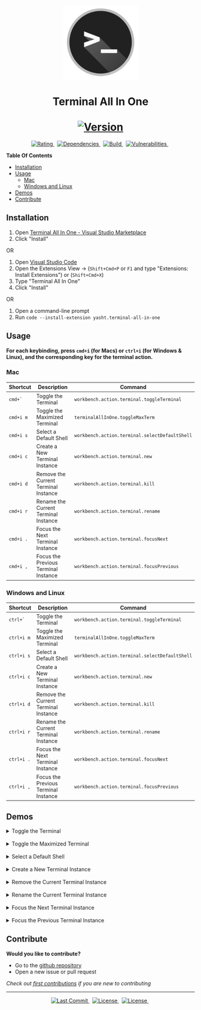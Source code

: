 <h1 align="center">
  <br>
    <img src="./src/images/terminal-icon.jpg" alt="logo" width="200">
  <br>
  <br>
  Terminal All In One
  <br>
  <br>
  <!-- Version -->
  <a
    href="https://marketplace.visualstudio.com/items?itemName=yasht.terminal-all-in-one">
    <img
      src="https://img.shields.io/visual-studio-marketplace/v/yasht.terminal-all-in-one?logo=visual-studio-code&style=for-the-badge"
      alt="Version">
  </a>
</h1>

<p align="center">
  <!-- Rating -->
  <a
    href="https://marketplace.visualstudio.com/items?itemName=yasht.terminal-all-in-one&ssr=false#review-details">
    <img
      src="https://img.shields.io/visual-studio-marketplace/r/yasht.terminal-all-in-one?logo=visual-studio-code&style=for-the-badge"
      alt="Rating">
  </a>
  &nbsp;
  <!-- Dependencies -->
  <a
    href="https://david-dm.org/YashTotale/terminal-all-in-one">
    <img
      src="https://img.shields.io/david/YashTotale/terminal-all-in-one?logo=visual-studio-code&style=for-the-badge"
      alt="Dependencies">
  </a>
  &nbsp;
  <!-- Build -->
  <a
    href="https://travis-ci.org/github/YashTotale/terminal-all-in-one">
    <img
      src="https://img.shields.io/travis/YashTotale/terminal-all-in-one?logo=visual-studio-code&style=for-the-badge"
      alt="Build">
  </a>
  &nbsp;
  <!-- Vulnerabilities -->
  <a
    href="https://snyk.io/test/github/YashTotale/terminal-all-in-one">
    <img
      src="https://img.shields.io/snyk/vulnerabilities/github/YashTotale/terminal-all-in-one?logo=visual-studio-code&style=for-the-badge"
      alt="Vulnerabilities">
  </a>
  &nbsp;
</p>

**Table Of Contents**

- [Installation](#installation)
- [Usage](#usage)
  - [Mac](#mac)
  - [Windows and Linux](#windows-and-linux)
- [Demos](#demos)
- [Contribute](#contribute)

## Installation

1. Open [Terminal All In One - Visual Studio Marketplace](https://marketplace.visualstudio.com/items?itemName=yasht.terminal-all-in-one)
2. Click "Install"

OR

1. Open [Visual Studio Code](vscode:extension/yasht.terminal-all-in-one)
2. Open the Extensions View -> (`Shift+Cmd+P` or `F1` and type "Extensions: Install Extensions") or (`Shift+Cmd+X`)
3. Type "Terminal All In One"
4. Click "Install"

OR

1. Open a command-line prompt
2. Run `code --install-extension yasht.terminal-all-in-one`

## Usage

**For each keybinding, press `cmd+i` (for Macs) or `ctrl+i` (for Windows & Linux), and the corresponding key for the terminal action.**

### Mac

| Shortcut    | Description                          | Command                                        |
| ----------- | ------------------------------------ | ---------------------------------------------- |
| `` cmd+` `` | Toggle the Terminal                  | `workbench.action.terminal.toggleTerminal`     |
| `cmd+i m`   | Toggle the Maximized Terminal        | `terminalAllInOne.toggleMaxTerm`               |
| `cmd+i s`   | Select a Default Shell               | `workbench.action.terminal.selectDefaultShell` |
| `cmd+i c`   | Create a New Terminal Instance       | `workbench.action.terminal.new`                |
| `cmd+i d`   | Remove the Current Terminal Instance | `workbench.action.terminal.kill`               |
| `cmd+i r`   | Rename the Current Terminal Instance | `workbench.action.terminal.rename`             |
| `cmd+i .`   | Focus the Next Terminal Instance     | `workbench.action.terminal.focusNext`          |
| `cmd+i ,`   | Focus the Previous Terminal Instance | `workbench.action.terminal.focusPrevious`      |

### Windows and Linux

| Shortcut     | Description                          | Command                                        |
| ------------ | ------------------------------------ | ---------------------------------------------- |
| `` ctrl+` `` | Toggle the Terminal                  | `workbench.action.terminal.toggleTerminal`     |
| `ctrl+i m`   | Toggle the Maximized Terminal        | `terminalAllInOne.toggleMaxTerm`               |
| `ctrl+i s`   | Select a Default Shell               | `workbench.action.terminal.selectDefaultShell` |
| `ctrl+i c`   | Create a New Terminal Instance       | `workbench.action.terminal.new`                |
| `ctrl+i d`   | Remove the Current Terminal Instance | `workbench.action.terminal.kill`               |
| `ctrl+i r`   | Rename the Current Terminal Instance | `workbench.action.terminal.rename`             |
| `ctrl+i .`   | Focus the Next Terminal Instance     | `workbench.action.terminal.focusNext`          |
| `ctrl+i ,`   | Focus the Previous Terminal Instance | `workbench.action.terminal.focusPrevious`      |

## Demos

<!-- Toggle the Terminal -->

<details>

<summary>Toggle the Terminal</summary>

![Toggle the Terminal](src/demos/ToggleTerminal.gif)

</details>

<br>

<!-- Toggle the Maximized Terminal -->

<details>
<summary>Toggle the Maximized Terminal</summary>

![Toggle the Maximized Terminal](src/demos/ToggleMaximizedTerminal.gif)

</details>

<br>

<!-- Select a Default Shell -->

<details>
<summary>Select a Default Shell</summary>

![Select a Default Shell](src/demos/SelectDefaultShell.gif)

</details>

<br>

<!-- Create a New Terminal Instance-->

<details>
<summary>Create a New Terminal Instance</summary>

![Create A New Terminal Instance](src/demos/CreateNewTerminal.gif)

</details>

<br>

<!-- Remove the Current Terminal Instance -->

<details>
<summary>Remove the Current Terminal Instance</summary>

![Remove the Current Terminal Instance](src/demos/RemoveCurrentTerminal.gif)

</details>

<br>

<!-- Rename the Current Terminal Instance -->

<details>
<summary>Rename the Current Terminal Instance</summary>

![Rename the Current Terminal Instance](src/demos/RenameCurrentTerminal.gif)

</details>

<br>

<!-- Focus the Next Terminal Instance -->

<details>
<summary>Focus the Next Terminal Instance</summary>

![Focus the Next Terminal Instance](src/demos/FocusNextTerminal.gif)

</details>

<br>

<!-- Focus the Previous Terminal Instance -->

<details>
<summary>Focus the Previous Terminal Instance</summary>

![Focus the Previous Terminal Instance](src/demos/FocusPreviousTerminal.gif)

</details>

## Contribute

**Would you like to contribute?**

- Go to the [github repository](https://github.com/YashTotale/terminal-all-in-one)
- Open a new issue or pull request

_Check out [first contributions](https://github.com/firstcontributions/first-contributions) if you are new to contributing_

---

<p align="center">
<!-- Last Commit -->
  <a
    href="https://github.com/YashTotale/terminal-all-in-one/commits/master">
    <img
      src="https://img.shields.io/github/last-commit/YashTotale/terminal-all-in-one?style=for-the-badge"
      alt="Last Commit">
  </a>
  &nbsp;
<!-- License -->
  <a
    href="https://github.com/YashTotale/terminal-all-in-one/blob/master/LICENSE.md">
    <img
      src="https://img.shields.io/github/license/YashTotale/terminal-all-in-one?style=for-the-badge"
      alt="License">
  </a>
  &nbsp;
<!-- Dev Dependencies -->
<a
    href="https://david-dm.org/YashTotale/terminal-all-in-one?type=dev">
<img
      src="https://img.shields.io/david/dev/YashTotale/terminal-all-in-one?style=for-the-badge"
      alt="License">
</a>
&nbsp;
</p>

